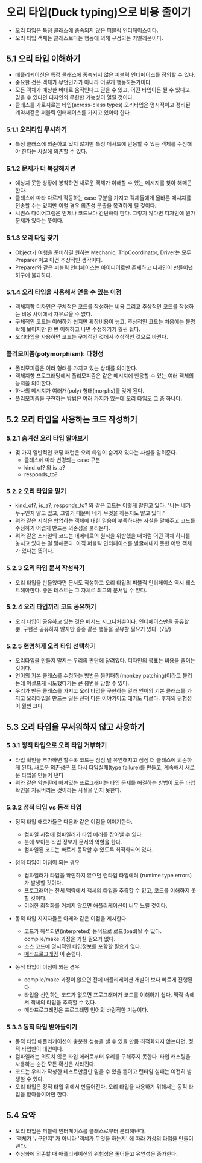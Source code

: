 # 오리 타입(Duck typing)으로 비용 줄이기
- 오리 타입은 특정 클래스에 종속되지 않은 퍼블릭 인터페이스이다.
- 오리 타입 객체는 클래스보다는 행동에 의해 규정되는 카멜레온이다.

## 5.1 오리 타입 이해하기
- 애플리케이션은 특정 클래스에 종속되지 않은 퍼블릭 인터페이스를 정의할 수 있다.
- 중요한 것은 객체가 무엇인가가 아니라 어떻게 행동하는가이다.
- 모든 객체가 예상한 바대로 움직인다고 믿을 수 있고, 어떤 타입이든 될 수 있다고 믿을 수 있다면 디자인의 무한한 가능성이 열릴 것이다.
- 클래스를 가로지르는 타입(across-class types) 오리타입은 명시적이고 정리된 계약서같은 퍼블릭 인터페이스를 가지고 있어야 한다.

### 5.1.1 오리타입 무시하기
- 특정 클래스에 의존하고 있지 않지만 특정 메서드에 반응할 수 있는 객체를 수신해야 한다는 사실에 의존할 수 있다.

### 5.1.2 문제가 더 복잡해지면
- 예상치 못한 상황에 봉착하면 새로운 객체가 이해할 수 있는 메시지를 찾아 해매곤 한다.
- 클래스에 따라 다르게 작동하는 case 구분을 가지고 객체들에게 올바른 메시지를 전송할 수는 있지만 이럴 경우 의존성 분출을 목격하게 될 것이다.
- 시퀀스 다이어그램은 언제나 코드보다 간단해야 한다. 그렇지 않다면 디자인에 뭔가 문제가 있다는 뜻이다.

### 5.1.3 오리 타입 찾기
- Object가 여행을 준비하길 원하는 Mechanic, TripCoordinator, Driver는 모두 Preparer 이고 이건 추상적인 생각이다.
- Preparer와 같은 퍼블릭 인터페이스는 아이디어로만 존재하고 디자인이 만들어낸 허구에 불과하다.

### 5.1.4 오리 타입을 사용해서 얻을 수 있는 이점
- 객체지향 디자인은 구체적은 코드를 작성하는 비용 그리고 추상적인 코드를 작성하는 비용 사이에서 자유로울 수 없다.
- 구체적인 코드는 이해하기 쉽지만 확장비용이 높고, 추상적인 코드는 처음에는 불명확해 보이지만 한 번 이해하고 나면 수정하기가 훨씬 쉽다.
- 오리타입을 사용하면 코드는 구체적인 것에서 추상적인 것으로 바뀐다.

### 폴리모피즘(polymorphism): 다형성
- 폴리모피즘은 여러 형태를 가지고 있는 상태를 의미한다.
- 객체지향 프로그래밍에서 폴리모피즘은 같은 메시지에 반응할 수 있는 여러 객체의 능력을 의미한다.
- 하나의 메시지가 여러개(poly) 형태(morphs)를 갖게 된다.
- 폴리모피즘을 구현하는 방법은 여러 가지가 있는데 오리 타입도 그 중 하나다.

## 5.2 오리 타입을 사용하는 코드 작성하기

### 5.2.1 숨겨진 오리 타입 알아보기
- 몇 가지 일반적인 코딩 패턴은 오리 타입이 숨겨져 있다는 사실을 알려준다.
    - 클래스에 따라 변경되는 case 구분
    - kind_of? 와 is_a?
    - responds_to?

### 5.2.2 오리 타입을 믿기
- kind_of?, is_a?, responds_to? 와 같은 코드는 이렇게 말한고 있다. "나는 네가 누구인지 알고 있고, 그렇기 때문에 네가 무엇을 하는지도 알고 있다."
- 위와 같은 지식은 협업하는 객체에 대한 믿음이 부족하다는 사실을 말해주고 코드를 수정하기 어렵게 만드는 의존성을 불러온다.
- 위와 같은 스타일의 코드는 데메테르의 원칙을 위반했을 때처럼 어떤 객체 하나를 놓치고 있다는 걸 말해준다. 아직 퍼블릭 인터페이스를 발굴해내지 못한 어떤 객체가 있다는 뜻이다.

### 5.2.3 오리 타입 문서 작성하기
- 오리 타입을 만들었다면 문서도 작성하고 오리 타입의 퍼블릭 인터페이스 역시 테스트해야한다. 좋은 테스트는 그 자체로 최고의 문서일 수 있다.

### 5.2.4 오리 타입끼리 코드 공유하기
- 오리 타입이 공유하고 있는 것은 메서드 시그니처뿐이다. 인터페이스만을 공유할 뿐, 구현은 공유하지 않지만 종종 같은 행동을 공유할 필요가 있다. (7장)

### 5.2.5 현명하게 오리 타입 선택하기
- 오리타입을 만들지 말지는 우리의 판단에 달려있다. 디자인의 목표는 비용을 줄이는 것이다.
- 언어의 기본 클래스를 수정하는 방법은 몽키패칭(monkey patching)이라고 불리는데 어설프게 시도했다가는 큰 봉변을 당할 수 있다.
- 우리가 만든 클래스를 가지고 오리 타입을 구현하는 일과 언어의 기본 클래스를 가지고 오리타입을 만드는 일은 전혀 다른 이야기이고 대가도 다르다. 후자의 위험성이 훨씬 크다.

## 5.3 오리 타입을 무서워하지 않고 사용하기

### 5.3.1 정적 타입으로 오리 타입 거부하기
- 타입 확인을 추가하면 할수록 코드는 점점 덜 유연해지고 점점 더 클래스에 의존하게 된다. 새로운 의존성은 또 다시 타입실패(type failure)를 만들고, 계속해서 새로운 타입을 만들어 낸다
- 위와 같은 악순환에 빠져있는 프로그래머는 타입 문제를 해결하는 방법이 모든 타입 확인을 지워버리는 것이라는 사실을 믿지 못한다.

### 5.3.2 정적 타입 vs 동적 타입
- 정적 타입 애호가들은 다음과 같은 이점을 이야기한다.
    - 컴파일 시점에 컴파일러가 타입 에러를 잡아낼 수 있다.
    - 눈에 보이는 타입 정보가 문서의 역할을 한다.
    - 컴파일된 코드는 빠르게 동작할 수 있도록 최적화되어 있다.

- 정적 타입이 이점이 되는 경우
    - 컴파일러가 타입을 확인하지 않으면 런타임 타입에러 (runtime type errors)가 발생할 것이다.
    - 프로그래머는 전체 맥락에서 객체의 타입을 추측할 수 없고, 코드를 이해하지 못할 것이다.
    - 이러한 최적화를 거치지 않으면 애플리케이션이 너무 느릴 것이다.

- 동적 타입 지지자들은 아래와 같은 이점을 제시한다.
    - 코드가 해석되면(interpreted) 동적으로 로드(load)될 수 있다. compile/make 과정을 거칠 필요가 없다.
    - 소스 코드에 명시적인 타입정보를 포함할 필요가 없다.
    - [메타프로그래밍](https://ko.wikipedia.org/wiki/%EB%A9%94%ED%83%80%ED%94%84%EB%A1%9C%EA%B7%B8%EB%9E%98%EB%B0%8D) 이 손쉽다.

- 동적 타입이 이점이 되는 경우
    - compile/make 과정이 없으면 전체 애플리케이션 개발이 보다 빠르게 진행된다.
    - 타입을 선언하는 코드가 없으면 프로그래머가 코드를 이해하기 쉽다. 맥락 속에서 객체의 타입을 추측할 수 있다.
    - 메타프로그래밍은 프로그래밍 언어의 바람직한 기능이다.

### 5.3.3 동적 타입 받아들이기
- 동적 타입 애플리케이션이 충분한 성능을 낼 수 있을 만큼 최적화되지 않는다면, 정적 타입만이 대안이다.
- 컴파일러는 의도치 않은 타입 에러로부터 우리를 구해주지 못한다. 타입 캐스팅을 사용하는 순간 모든 확신은 사라진다.
- 코드는 우리가 작성한 테스트만큼만 믿을 수 있을 뿐이고 런타임 실패는 여전히 발생할 수 있다.
- 오리 타입은 정적 타입 위에서 만들어진다. 오리 타입을 사용하기 위해서는 동적 타입을 받아들여야만 한다.

## 5.4 요약
- 오리 타입은 퍼블릭 인터페이스를 클래스로부터 분리해낸다.
- '객체가 누구인지' 가 아니라 '객체가 무엇을 하는지' 에 따라 가상의 타입을 만들어 낸다.
- 추상화에 의존할 때 애플리케이션의 위험성은 줄어들고 유연성은 증가한다.